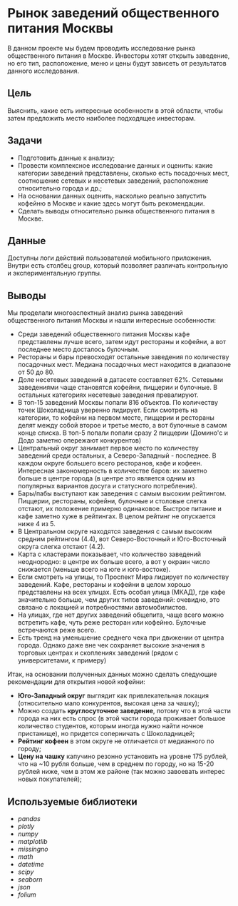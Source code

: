# Рынок заведений общественного питания Москвы
В данном проекте мы будем проводить исследование рынка общественного питания в Москве. Инвесторы хотят открыть заведение, но его тип, расположение, меню и цены будут зависеть от результатов данного исследования.

## Цель
Выяснить, какие есть интересные особенности в этой области, чтобы затем предложить место наиболее подходящее инвесторам.

## Задачи
* Подготовить данные к анализу;
* Провести комплексное исследование данных и оценить: какие категории заведений представлены, сколько есть посадочных мест, соотношение сетевых и несетевых заведений, расположение относительно города и др.;
* На основании данных оценить, насколько реально запустить кофейню в Москве и какие здесь могут быть рекомендации.
* Сделать выводы относительно рынка общественного питания в Москве.

## Данные
Доступны логи действий пользователей мобильного приложения. 
Внутри есть столбец group, который позволяет различать контрольную и экспериментальную группы.

## Выводы
Мы проделали многоаспектный анализ рынка заведений общественного питания Москвы и нашли интересные особенности:
* Cреди заведений общественного питания Москвы кафе представлены лучше всего, затем идут рестораны и кофейни, а вот последнее место досталось булочным.
* Рестораны и бары превосходят остальные заведения по количеству посадочных мест. Медиана посадочных мест находится в диапазоне от 50 до 80.
* Доле несетевых заведений в датасете составляет 62%. Сетевыми заведениями чаще становятся кофейни, пиццерии и булочные. В остальных категориях несетевые заведения превалируют.
* В топ-15 заведений Москвы попали 816 объектов. По количеству точек Шоколадница уверенно лидирует. Если смотреть на категории, то кофейни на первом месте, пиццерии и рестораны делят между собой второе и третье место, а вот булочные в самом конце списка. В топ-5 попали попали сразу 2 пиццерии (Домино'с и Додо заметно опережают конкурентов)
* Центральный округ занимает первое место по количеству заведений среди остальных, а Северо-Западный - последнее. В каждом округе большего всего ресторанов, кафе и кофеен. Интересная закономерность в количестве баров: их заметно больше в центре города (в центре это является одним из популярных вариантов досуга и статусного потребления).
* Бары/пабы выступают как заведения с самым высоким рейтингом. Пиццерии, рестораны, кофейни, булочные и столовые слегка отстают, их положение примерно одинаковое. Быстрое питание и кафе заметно хуже в рейтингах. В целом рейтинг не опускается ниже 4 из 5.
* В Центральном округе находятся заведения с самым высоким средним рейтингом (4.4), вот Северо-Восточный и Юго-Восточный округа слегка отстают (4.2).
* Карта с кластерами показывает, что количество заведений неоднородно: в центре их больше всего, а вот у окраин число снижается (меньше всего на юге и юго-востоке).
* Если смотреть на улицы, то Проспект Мира лидирует по количеству заведений. Кафе, рестораны и кофейни в целом хорошо представлены на всех улицах. Есть особая улица (МКАД), где кафе значительно больше, чем других типов заведений: очевидно, это связано с локацией и потребностями автомобилистов.
* На улицах, где нет других заведений общепита, чаще всего можно встретить кафе, чуть реже ресторан или кофейню. Булочные встречаются реже всего.
* Есть тренд на уменьшение среднего чека при движении от центра города. Однако даже вне чек сохраняет высокие значения в торговых центрах и скоплениях заведений (рядом с университетами, к примеру)

Итак, на основании полученных данных можно сделать следующие рекомендации для открытия новой кофейни:
* **Юго-Западный округ** выглядит как привлекательная локация (относительно мало конкурентов, высокая цена за чашку);
* Можно создать **круглосуточное заведение**, потому что в этой части города на них есть спрос (в этой части города проживает большое количество студентов, которым иногда нужно найти ночное пристанище), но придется соперничать с Шоколадницей;
* **Рейтинг кофеен** в этом округе не отличается от медианного по городу;
* **Цену на чашку** капучино резонно установить на уровне 175 рублей, что на ~10 рубля больше, чем в среднем по городу, но на 15-20 рублей ниже, чем в этом же районе (так можно завоевать интерес новых покупателей);

## Используемые библиотеки

- *pandas*
- *plotly*
- *numpy*
- *matplotlib*
- *missingno*
- *math*
- *datetime*
- *scipy*
- *seaborn*
- *json*
- *folium*